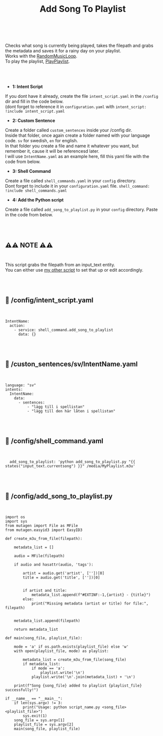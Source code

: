 
<h1 align="center">
<br>

Add Song To Playlist

</h1><br>
<br><br>

Checks what song is currently being played, takes the filepath and grabs the metadata and saves it for a rainy day on your playlist. <br>
Works with the [RandomMusicLoop](https://github.com/pungkula1337anka/Voice-Stuff/blob/main/RandomMusicLoop.md). <br>
To play the playlist, [PlayPlaylist](https://github.com/pungkula1337anka/Voice-Stuff/blob/main/PlayPlaylist.md). <br>
<br><br><br>


- **1: Intent Script** <br>

If you dont have it already, create the file `intent_script.yaml` in the `/config` dir and fill in the code below.<br>
(dont forget to reference it in `configuration.yaml` with `intent_script: !include intent_script.yaml`<br> 

- **2: Custom Sentence** <br>

Create a folder called `custom_sentences` inside your /config dir.<br>
Inside that folder, once again create a folder named with your language code. `sv` for swedish, `en` for english.<br>
In that folder you create a file and name it whatever you want, but remember it, cause it will be referencesd later.<br>
I will use `IntentName.yaml` as an example here, fill this yaml file with the code from below. <br>

- **3: Shell Command** <br>

Create a file called `shell_commands.yaml` in your `config` directory. <br>
Dont forget to include it in your `configuration.yaml` file. `shell_command: !include shell_commands.yaml` <br>

- **4: Add the Python script** <br>

Create a file called `add_song_to_playlist.py` in your `config` directory. Paste in the code from below. <br>

<br><br>



## **⚠️⚠️ NOTE ⚠️⚠️** <br><br>


This script grabs the filepath from an input_text entity. <br> 
You can either use [my other script](https://github.com/pungkula1337anka/Voice-Stuff/blob/main/RandomMusicLoop.md) to set that up or edit accordingly. <br>

<br><br>


## 🦆 /config/intent_script.yaml <br>


<br>


```
IntentName:
  action:
    - service: shell_command.add_song_to_playlist
      data: {}
```

<br><br>


## 🦆 /custon_sentences/sv/IntentName.yaml <br>


<br>

```
language: "sv"
intents:
  IntentName:
    data:
      - sentences:
          - "lägg till i spellistan"
          - "lägg till den här låten i spellistan"
```

<br><br>


## 🦆 /config/shell_command.yaml <br>


<br>


```
  add_song_to_playlist: 'python add_song_to_playlist.py "{{ states("input_text.currentsong") }}" /media/MyPlaylist.m3u'
```

<br><br>


## 🦆 /config/add_song_to_playlist.py <br>


<br>


```
import os
import sys
from mutagen import File as MFile
from mutagen.easyid3 import EasyID3

def create_m3u_from_file(filepath):

    metadata_list = []

    audio = MFile(filepath)

    if audio and hasattr(audio, 'tags'):

        artist = audio.get('artist', [''])[0]
        title = audio.get('title', [''])[0]


        if artist and title:
            metadata_list.append(f"#EXTINF:-1,{artist} - {title}")
        else:
            print("Missing metadata (artist or title) for file:", filepath)


    metadata_list.append(filepath)

    return metadata_list

def main(song_file, playlist_file):

    mode = 'a' if os.path.exists(playlist_file) else 'w'
    with open(playlist_file, mode) as playlist:

        metadata_list = create_m3u_from_file(song_file)
        if metadata_list:
            if mode == 'a':
                playlist.write('\n')  
            playlist.write('\n'.join(metadata_list) + '\n')

    print(f"Song {song_file} added to playlist {playlist_file} successfully!")

if __name__ == "__main__":
    if len(sys.argv) != 3:
        print("Usage: python script_name.py <song_file> <playlist_file>")
        sys.exit(1)
    song_file = sys.argv[1]
    playlist_file = sys.argv[2]
    main(song_file, playlist_file)
```

<br><br>



